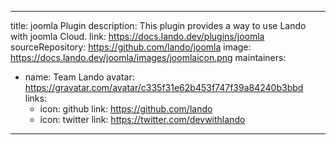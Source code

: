 
---
title: joomla Plugin
description: This plugin provides a way to use Lando with joomla Cloud.
link: https://docs.lando.dev/plugins/joomla
sourceRepository: https://github.com/lando/joomla
image: https://docs.lando.dev/joomla/images/joomlaicon.png
maintainers:
  - name: Team Lando
    avatar: https://gravatar.com/avatar/c335f31e62b453f747f39a84240b3bbd
    links:
      - icon: github
        link: https://github.com/lando
      - icon: twitter
        link: https://twitter.com/devwithlando
---

